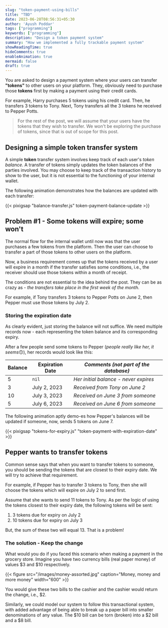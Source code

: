 ```yaml
---
slug: "token-payment-using-bills"
title: "TBD"
date: 2023-06-28T08:56:31+05:30
author: 'Ayush Poddar'
tags: ["programming"]
keywords: ["programming"]
description: "Design a token payment system"
summary: "How we implemented a fully trackable payment system"
showReadingTime: true
hideComments: true
enableAnimation: true
mermaid: false
draft: true
---
```


You are asked to design a payment system where your users can transfer **"tokens"** to other users on your platform. They, obviously need to purchase those **tokens** first by making a payment using their credit cards.

For example, Harry purchases 5 tokens using his credit card. Then, he transfers 3 tokens to Tony. Next, Tony transfers all the 3 tokens he received to Pepper Potts.

> For the rest of the post, we will assume that your users have the tokens that they wish to transfer. We won't be exploring the purchase of tokens, since that is out of scope for this post.

## Designing a simple token transfer system
A simple **token** transfer system involves keep track of each user's *token balance*. A transfer of
tokens simply updates the token balances of the parties involved. You may choose to keep track of
the transaction history to show to the user, but it is not essential to the functioning of your
internal wallet. 

The following animation demonstrates how the balances are updated with each transfer:

{{< pixigsap "balance-transfer.js" token-payment-balance-update >}}

## Problem #1 - Some tokens will expire; some won't
The normal flow for the internal wallet until now was that the user purchases a few tokens from the
platform. Then the user can choose to transfer a part of those tokens to other users on the
platform.

Now, a business requirement comes up that the tokens received by a user will expire in a month if
the transfer satisfies some conditions, i.e., the receiver should use those tokens within a month of
receipt.

The conditions are not essential to the idea behind the post. They can be as crazy as - *the
transfers take place in the first week of the month.*

For example, if Tony transfers 3 tokens to Pepper Potts on June 2, then Pepper must use those tokens
by July 2.

### Storing the expiration date
As clearly evident, just storing the balance will not suffice. We need multiple records now - each
representing the token balance and its corresponding expiry.

After a few people send some tokens to Pepper (*people really like her, it seems*🙃), her records
would look like this:

| Balance | Expiration Date | *Comments (not part of the database)* |
| ------ | ------- | ------- |
| 5 | `nil` | *Her initial balance - never expires* |
| 3 | July 2, 2023 | *Received from Tony on June 2* |
| 10 | July 3, 2023 | *Received on June 3 from someone* |
| 5 | July 6, 2023 | *Received on June 6 from someone* |

The following animation aptly demo-es how Pepper's balances will be updated if someone, now, sends 5 tokens on June 7.

{{< pixigsap "tokens-for-expiry.js" "token-payment-with-expiration-date" >}}

## Pepper wants to transfer tokens
Common sense says that when you want to transfer tokens to someone, you should be sending the tokens
that are closest to their expiry date. We will try to achieve that requirement.

For example, if Pepper has to transfer 3 tokens to Tony, then she will choose the tokens which will
expire on July 2 to send first.

Assume that she wants to send 11 tokens to Tony. As per the logic of using the tokens closest to their
expiry date, the following tokens will be sent:

1. 3 tokens due for expiry on July 2
2. 10 tokens due for expiry on July 3

But, the sum of these two will equal 13. That is a problem!

### The solution - Keep the change
What would you do if you faced this scenario when making a payment in the grocery store. Imagine you
have two currency bills (real paper money) of values $3 and $10 respectively.

{{< figure src="/images/money-assorted.jpg" caption="Money, money and more money" width="600" >}}

You would give these two bills to the cashier and the cashier would return the change, i.e., $2.

Similarly, we could model our system to follow this transactional system, with added advantage of being able to
break up a paper bill into smaller denominations of any value. The $10 bill can be torn (broken)
into a $2 bill and a $8 bill.
